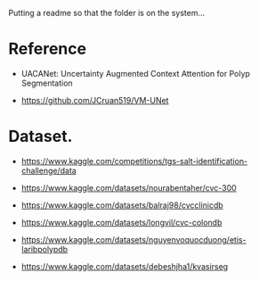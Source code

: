 Putting a readme so that the folder is on the system...

# Reference

- UACANet: Uncertainty Augmented Context Attention for Polyp Segmentation

- https://github.com/JCruan519/VM-UNet

# Dataset.

- https://www.kaggle.com/competitions/tgs-salt-identification-challenge/data

- https://www.kaggle.com/datasets/nourabentaher/cvc-300

- https://www.kaggle.com/datasets/balraj98/cvcclinicdb

- https://www.kaggle.com/datasets/longvil/cvc-colondb

- https://www.kaggle.com/datasets/nguyenvoquocduong/etis-laribpolypdb

- https://www.kaggle.com/datasets/debeshjha1/kvasirseg